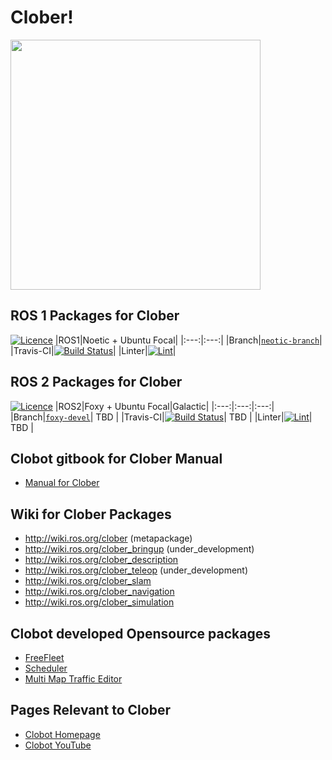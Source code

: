 # Clober!
<img align="center" src="https://github.com/clobot-git/clober/blob/noetic-devel/images/logo.png" width="400">

## ROS 1 Packages for Clober
[![Licence](https://img.shields.io/badge/License-Apache%202.0-blue.svg)](https://opensource.org/licenses/Apache-2.0)
|ROS1|Noetic + Ubuntu Focal|
|:---:|:---:|
|Branch|[`neotic-branch`](https://github.com/clobot-git/clober/tree/noetic-devel)|
|Travis-CI|[![Build Status](https://travis-ci.com/clobot-git/clober.svg?branch=noetic-devel)](https://travis-ci.com/clobot-git/clober)|
|Linter|[![Lint](https://github.com/clobot-git/clober/workflows/Lint/badge.svg?branch=noetic-devel)](https://github.com/clobot-git/clober/actions)|

## ROS 2 Packages for Clober
[![Licence](https://img.shields.io/badge/License-Apache%202.0-blue.svg)](https://opensource.org/licenses/Apache-2.0)
|ROS2|Foxy + Ubuntu Focal|Galactic|
|:---:|:---:|:---:|
|Branch|[`foxy-devel`](https://github.com/clobot-git/clober/tree/foxy-devel)| TBD |
|Travis-CI|[![Build Status](https://travis-ci.com/clobot-git/clober.svg?branch=foxy-devel)](https://travis-ci.com/clobot-git/clober)| TBD |
|Linter|[![Lint](https://github.com/clobot-git/clober/workflows/Lint/badge.svg?branch=foxy-devel)](https://github.com/clobot-git/clober/actions)| TBD |

## Clobot gitbook for Clober Manual
- [Manual for Clober](https://app.gitbook.com/@clobot-git/s/clober-manual/)

## Wiki for Clober Packages
- http://wiki.ros.org/clober (metapackage)
- http://wiki.ros.org/clober_bringup (under_development)
- http://wiki.ros.org/clober_description
- http://wiki.ros.org/clober_teleop (under_development)
- http://wiki.ros.org/clober_slam
- http://wiki.ros.org/clober_navigation
- http://wiki.ros.org/clober_simulation

## Clobot developed Opensource packages
- [ FreeFleet ](http://wiki.ros.org/RMF/FreeFleet)
- [ Scheduler ](http://wiki.ros.org/RMF/Scheduler)
- [ Multi Map Traffic Editor ](http://wiki.ros.org/RMF/traffic_editor)

## Pages Relevant to Clober
- [ Clobot Homepage ](https://www.clobot.co.kr/)
- [ Clobot YouTube ](https://www.youtube.com/channel/UCau5FLJpMxhvW-IHZ8c8qKQ/featured/)

